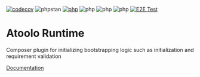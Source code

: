 [![codecov](https://codecov.io/gh/sitepark/atoolo-runtime/graph/badge.svg?token=qpnDjHMAeE)](https://codecov.io/gh/sitepark/atoolo-runtime)
![phpstan](https://img.shields.io/badge/PHPStan-level%209-brightgreen)
[![php](https://img.shields.io/badge/PHP-8.1-yellow)](## "is no longer checked automatically")
![php](https://img.shields.io/badge/PHP-8.2-blue)
![php](https://img.shields.io/badge/PHP-8.3-blue)
![php](https://img.shields.io/badge/PHP-8.4-blue)
[![E2E Test](https://github.com/sitepark/atoolo-e2e-test/actions/workflows/e2e-test.yml/badge.svg)](https://github.com/sitepark/atoolo-e2e-test/actions/workflows/e2e-test.yml)

# Atoolo Runtime

Composer plugin for initializing bootstrapping logic such as initialization and requirement validation

[Documentation](https://sitepark.github.io/atoolo-docs/develop/components/runtime/)

